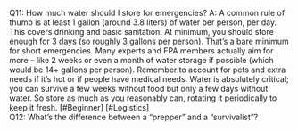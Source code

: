 Q11: How much water should I store for emergencies?
A: A common rule of thumb is at least 1 gallon (around 3.8 liters) of water per person, per day. This covers drinking and basic sanitation. At minimum, you should store enough for 3 days (so roughly 3 gallons per person). That’s a bare minimum for short emergencies. Many experts and FPA members actually aim for more – like 2 weeks or even a month of water storage if possible (which would be 14+ gallons per person). Remember to account for pets and extra needs if it’s hot or if people have medical needs. Water is absolutely critical; you can survive a few weeks without food but only a few days without water. So store as much as you reasonably can, rotating it periodically to keep it fresh. [#Beginner] [#Logistics]  
Q12: What’s the difference between a “prepper” and a “survivalist”?
